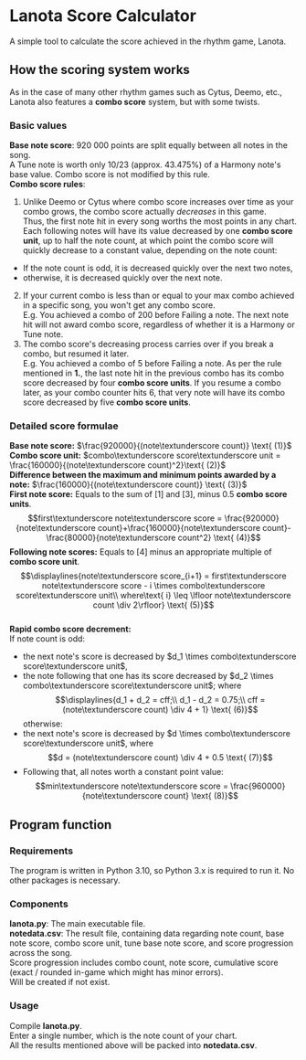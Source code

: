 # Lanota Score Calculator
A simple tool to calculate the score achieved in the rhythm game, Lanota.
## How the scoring system works
As in the case of many other rhythm games such as Cytus, Deemo, etc., Lanota also features a **combo score** system, but with some twists.
### Basic values
**Base note score**: 920 000 points are split equally between all notes in the song.<br/>
A Tune note is worth only 10/23 (approx. 43.475%) of a Harmony note's base value. Combo score is not modified by this rule.<br/> 
**Combo score rules**:
1. Unlike Deemo or Cytus where combo score increases over time as your combo grows, the combo score actually *decreases* in this game.<br/>
Thus, the first note hit in every song worths the most points in any chart.<br/>
Each following notes will have its value decreased by one **combo score unit**, up to half the note count, at which point the combo score will quickly decrease to a constant value, depending on the note count:
- If the note count is odd, it is decreased quickly over the next two notes,
- otherwise, it is decreased quickly over the next note.
2. If your current combo is less than or equal to your max combo achieved in a specific song, you won't get any combo score.<br/>
E.g. You achieved a combo of 200 before Failing a note. The next note hit will not award combo score, regardless of whether it is a Harmony or Tune note.
3. The combo score's decreasing process carries over if you break a combo, but resumed it later.<br/>
E.g. You achieved a combo of 5 before Failing a note. As per the rule mentioned in **1.**, the last note hit in the previous combo has its combo score decreased by four **combo score units**. If you resume a combo later, as your combo counter hits 6, that very note will have its combo score decreased by five **combo score units**.
### Detailed score formulae
**Base note score:** $\frac{920000}{(note\textunderscore count)} \text{ (1)}$<br/>
**Combo score unit:** $combo\textunderscore score\textunderscore unit = \frac{160000}{(note\textunderscore count)^2}\text{ (2)}$<br/>
**Difference between the maximum and minimum points awarded by a note:** $\frac{160000}{(note\textunderscore count)} \text{ (3)}$<br/>
**First note score:** Equals to the sum of [1] and [3], minus 0.5 **combo score units**.  
$$first\textunderscore note\textunderscore score = \frac{920000}{note\textunderscore count}+\frac{160000}{note\textunderscore count}-\frac{80000}{note\textunderscore count^2} \text{ (4)}$$
**Following note scores:** Equals to [4] minus an appropriate multiple of **combo score unit**.  
$$\displaylines{note\textunderscore score_{i+1} = first\textunderscore note\textunderscore score - i \times combo\textunderscore score\textunderscore unit\\ where\text{ i} \leq \lfloor note\textunderscore count \div 2\rfloor} \text{ (5)}$$  
**Rapid combo score decrement:**<br/>
If note count is odd:
- the next note's score is decreased by $d_1 \times combo\textunderscore score\textunderscore unit$,
- the note following that one has its score decreased by $d_2 \times combo\textunderscore score\textunderscore unit$; where
$$\displaylines{d_1 + d_2 = cff;\\ d_1 - d_2 = 0.75;\\ cff = (note\textunderscore count) \div 4 + 1} \text{ (6)}$$
otherwise:
- the next note's score is decreased by $d \times combo\textunderscore score\textunderscore unit$,
where $$d = (note\textunderscore count) \div 4 + 0.5 \text{ (7)}$$
- Following that, all notes worth a constant point value:
$$min\textunderscore note\textunderscore score = \frac{960000}{note\textunderscore count} \text{ (8)}$$
## Program function
### Requirements
The program is written in Python 3.10, so Python 3.x is required to run it. No other packages is necessary.
### Components
**lanota.py**: The main executable file.<br/>
**notedata.csv**: The result file, containing data regarding note count, base note score, combo score unit, tune base note score, and score progression across the song.<br/>
Score progression includes combo count, note score, cumulative score (exact / rounded in-game which might has minor errors).<br/>
Will be created if not exist.
### Usage
Compile **lanota.py**.<br/>
Enter a single number, which is the note count of your chart.<br/>
All the results mentioned above will be packed into **notedata.csv**.